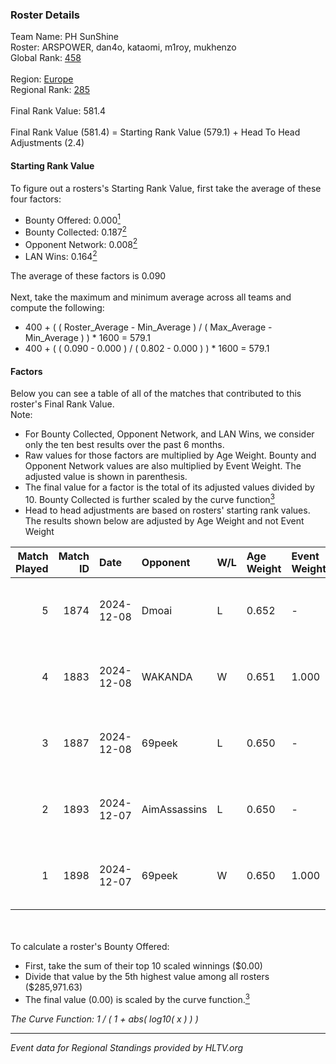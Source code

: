 ### Roster Details<br />
Team Name: PH SunShine<br />
Roster: ARSPOWER, dan4o, kataomi, m1roy, mukhenzo<br />
Global Rank: [458](../../standings_global_2025_02_28.md)<br />
<br />
Region: [Europe]( ../../standings_europe_2025_02_28.md)<br />
Regional Rank: [285]( ../../standings_europe_2025_02_28.md)<br />
<br />
Final Rank Value:  581.4<br />
<br />
Final Rank Value (581.4) = Starting Rank Value (579.1) + Head To Head Adjustments (2.4)<br />

#### Starting Rank Value<br />
To figure out a rosters's Starting Rank Value, first take the average of these four factors:<br />
- Bounty Offered: 0.000[<sup>1</sup>](#table2)
- Bounty Collected: 0.187[<sup>2</sup>](#table1)
- Opponent Network: 0.008[<sup>2</sup>](#table1)
- LAN Wins: 0.164[<sup>2</sup>](#table1)

The average of these factors is 0.090<br />
<br />
Next, take the maximum and minimum average across all teams and compute the following:<br />
- 400 + ( ( Roster_Average - Min_Average ) / ( Max_Average - Min_Average ) ) * 1600 = 579.1
- 400 + ( ( 0.090 - 0.000 ) / ( 0.802 - 0.000 ) ) * 1600 = 579.1


#### Factors<br />
Below you can see a table of all of the matches that contributed to this roster's Final Rank Value.<br />
Note:<br />

- For Bounty Collected, Opponent Network, and LAN Wins, we consider only the ten best results over the past 6 months.
- Raw values for those factors are multiplied by Age Weight. Bounty and Opponent Network values are also multiplied by Event Weight. The adjusted value is shown in parenthesis.
- The final value for a factor is the total of its adjusted values divided by 10. Bounty Collected is further scaled by the curve function[<sup>3</sup>](#curveFunction)
- Head to head adjustments are based on rosters' starting rank values. The results shown below are adjusted by Age Weight and not Event Weight
<span id="table1"></span><br />


| Match Played | Match ID | Date       | Opponent     | W/L | Age Weight | Event Weight | Bounty Collected | Opponent Network | LAN Wins  | H2H Adj. | Roster                                    |
| -: | -: | :- | :- | :- | :- | :- | :- | :- | :- | -: | :- |
|            5 |     1874 | 2024-12-08 | Dmoai        | L   | 0.652      | -            | -                | -                | -         |   -11.90 | ARSPOWER, dan4o, kataomi, m1roy, mukhenzo |
|            4 |     1883 | 2024-12-08 | WAKANDA      | W   | 0.651      | 1.000        | 0.000 (0.000)    | 0.000 (0.000)    | 1 (0.651) |     4.89 | ARSPOWER, dan4o, kataomi, m1roy, mukhenzo |
|            3 |     1887 | 2024-12-08 | 69peek       | L   | 0.650      | -            | -                | -                | -         |    -4.82 | ARSPOWER, dan4o, kataomi, m1roy, mukhenzo |
|            2 |     1893 | 2024-12-07 | AimAssassins | L   | 0.650      | -            | -                | -                | -         |    -1.69 | ARSPOWER, dan4o, kataomi, m1roy, mukhenzo |
|            1 |     1898 | 2024-12-07 | 69peek       | W   | 0.650      | 1.000        | 0.001 (0.000)    | 0.130 (0.084)    | 1 (0.650) |    15.87 | ARSPOWER, dan4o, kataomi, m1roy, mukhenzo |

<br />
<span id="table2"></span><br />
To calculate a roster's Bounty Offered:<br />

- First, take the sum of their top 10 scaled winnings ($0.00)
- Divide that value by the 5th highest value among all rosters ($285,971.63)
- The final value (0.00) is scaled by the curve function.[<sup>3</sup>](#curveFunction)

<span id="curveFunction"></span>_The Curve Function: 1 / ( 1 + abs( log10( x ) ) )_<br />

---
_Event data for Regional Standings provided by HLTV.org_<br />
